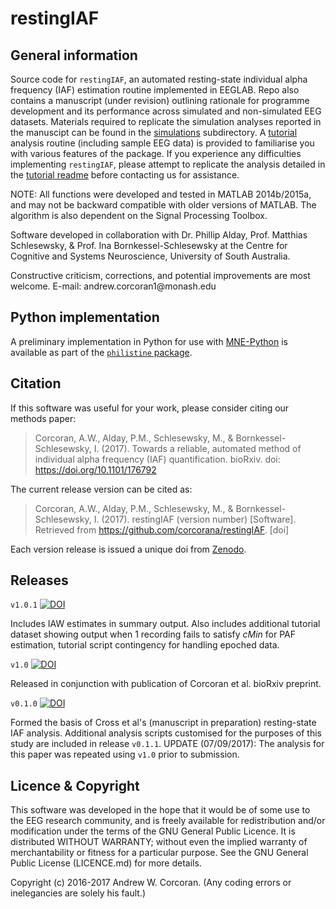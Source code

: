 # restingIAF
## General information
Source code for `restingIAF`, an automated resting-state individual alpha frequency (IAF) estimation routine implemented in EEGLAB. 
Repo also contains a manuscript (under revision) outlining rationale for programme development and its performance across simulated and non-simulated EEG datasets.
Materials required to replicate the simulation analyses reported in the manuscipt can be found in the [simulations](https://github.com/corcorana/restingIAF/tree/master/code/simulations) subdirectory.
A [tutorial](https://github.com/corcorana/restingIAF/tree/master/code/tutorial) analysis routine (including sample EEG data) is provided to familiarise you with various features of the package.
If you experience any difficulties implementing `restingIAF`, please attempt to replicate the analysis detailed in the [tutorial readme](https://github.com/corcorana/restingIAF/tree/master/code/tutorial/tute_README.md) before contacting us for assistance.

NOTE: All functions were developed and tested in MATLAB 2014b/2015a, and may not be backward compatible with older versions of MATLAB. The algorithm is also dependent on the Signal Processing Toolbox.

Software developed in collaboration with Dr. Phillip Alday, Prof. Matthias Schlesewsky, & Prof. Ina Bornkessel-Schlesewsky at the Centre for Cognitive and Systems Neuroscience, University of South Australia.

Constructive criticism, corrections, and potential improvements are most welcome.
E-mail: andrew.corcoran1\@monash.edu

## Python implementation
A preliminary implementation in Python for use with [MNE-Python](https://martinos.org/mne/) is available as part of the [`philistine` package](https://gitlab.com/palday/philistine).

## Citation
If this software was useful for your work, please consider citing our methods paper: 

> Corcoran, A.W., Alday, P.M., Schlesewsky, M., & Bornkessel-Schlesewsky, I. (2017). Towards a reliable, automated method of individual alpha frequency (IAF) quantification. bioRxiv. doi: https://doi.org/10.1101/176792

The current release version can be cited as:

> Corcoran, A.W., Alday, P.M., Schlesewsky, M., & Bornkessel-Schlesewsky, I. (2017). restingIAF (version number) [Software]. Retrieved from https://github.com/corcorana/restingIAF. [doi]

Each version release is issued a unique doi from [Zenodo](https://zenodo.org/record/846797#.WbEh4a2B2fQ).


## Releases
`v1.0.1` [![DOI](https://zenodo.org/badge/DOI/10.5281/zenodo.888071.svg)](https://doi.org/10.5281/zenodo.888071)

Includes IAW estimates in summary output.
Also includes additional tutorial dataset showing output when 1 recording fails to satisfy $cMin$ for PAF estimation, tutorial script contingency for handling epoched data. 

`v1.0` [![DOI](https://zenodo.org/badge/DOI/10.5281/zenodo.846797.svg)](https://doi.org/10.5281/zenodo.846797)

Released in conjunction with publication of Corcoran et al. bioRxiv preprint.

`v0.1.0` [![DOI](https://zenodo.org/badge/DOI/10.5281/zenodo.268602.svg)](https://doi.org/10.5281/zenodo.268602)

Formed the basis of Cross et al's (manuscript in preparation) resting-state IAF analysis. 
Additional analysis scripts customised for the purposes of this study are included in release `v0.1.1`.
UPDATE (07/09/2017): The analysis for this paper was repeated using `v1.0` prior to submission.

## Licence & Copyright
This software was developed in the hope that it would be of some use to the EEG research community, and is freely available for redistribution and/or modification under the terms of the GNU General Public Licence. 
It is distributed WITHOUT WARRANTY; without even the implied warranty of merchantability or fitness for a particular purpose. 
See the GNU General Public License (LICENCE.md) for more details.

Copyright (c) 2016-2017 Andrew W. Corcoran.
(Any coding errors or inelegancies are solely his fault.)
